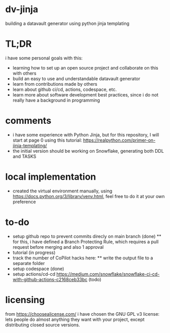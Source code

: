 # dv-jinja
building a datavault generator using python jinja templating

# TL;DR
i have some personal goals with this:
* learning how to set up an open source project and collaborate on this with others
* build an easy to use and understandable datavault generator
* learn from contributions made by others
* learn about github ci/cd, actions, codespace, etc.
* learn more about software development best practices, since i do not really have a background in programming

# comments
* i have some experience with Python Jinja, but for this repository, I will start at page 0 using this tutorial: https://realpython.com/primer-on-jinja-templating/
* the initial version should be working on Snowflake, generating both DDL and TASKS

# local implementation
* created the virtual environment manually, using https://docs.python.org/3/library/venv.html, feel free to do it at your own preference

# to-do
* setup github repo to prevent commits direcly on main branch (done)
** for this, i have defined a Branch Protecting Rule, which requires a pull request before merging and also 1 approval
* tutorial (in progress)
* track the number of CoPilot hacks here:
** write the output file to a separate folder
* setup codespace (done)
* setup actions/cd-cd https://medium.com/snowflake/snowflake-ci-cd-with-github-actions-c2168ceb33bc (todo)

# licensing
from https://choosealicense.com/ i have chosen the GNU GPL v3 license: lets people do almost anything they want with your project, except distributing closed source versions.